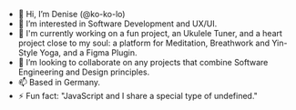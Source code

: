 - 👋 Hi, I’m Denise (@ko-ko-lo)
- 👀 I’m interested in Software Development and UX/UI.
- 🌱 I'm currently working on a fun project, an Ukulele Tuner, and a heart project close to my soul: a platform for Meditation, Breathwork and Yin-Style Yoga, and a Figma Plugin.
- 💞️ I’m looking to collaborate on any projects that combine Software Engineering and Design principles.
- 📫 Based in Germany.
- ⚡ Fun fact: "JavaScript and I share a special type of undefined."
<!---
ko-ko-lo/ko-ko-lo is a ✨ special ✨ repository because its `README.md` (this file) appears on your GitHub profile.
You can click the Preview link to take a look at your changes.
--->
